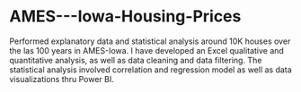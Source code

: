 # AMES---Iowa-Housing-Prices
Performed explanatory data and statistical analysis around 10K houses over the las 100 years in AMES-Iowa. I have developed an Excel qualitative and quantitative analysis, as well as data cleaning and data filtering. The statistical analysis involved correlation and regression model as well as data visualizations thru Power BI.
